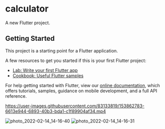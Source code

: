 # calculator

A new Flutter project.

## Getting Started

This project is a starting point for a Flutter application.

A few resources to get you started if this is your first Flutter project:

- [Lab: Write your first Flutter app](https://flutter.dev/docs/get-started/codelab)
- [Cookbook: Useful Flutter samples](https://flutter.dev/docs/cookbook)

For help getting started with Flutter, view our
[online documentation](https://flutter.dev/docs), which offers tutorials,
samples, guidance on mobile development, and a full API reference.

https://user-images.githubusercontent.com/83133819/153862783-6613e944-6893-40b3-bda1-c1f89904af34.mp4

![photo_2022-02-14_14-16-40](https://user-images.githubusercontent.com/83133819/153862806-498ba40c-84ae-439f-bf8b-602ddf4fd16a.jpg)
![photo_2022-02-14_14-16-31](https://user-images.githubusercontent.com/83133819/153862809-8a76c77c-6ffe-4cc4-bbcd-e7bb8e870f1b.jpg)
